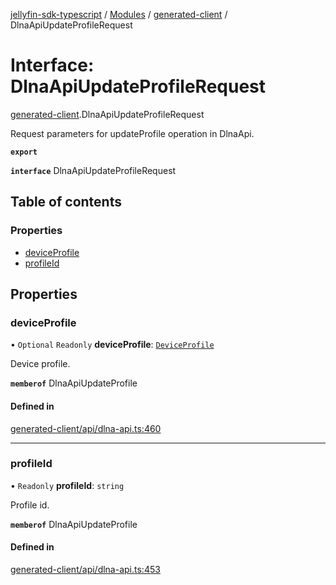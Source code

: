 [jellyfin-sdk-typescript](../README.md) / [Modules](../modules.md) / [generated-client](../modules/generated_client.md) / DlnaApiUpdateProfileRequest

# Interface: DlnaApiUpdateProfileRequest

[generated-client](../modules/generated_client.md).DlnaApiUpdateProfileRequest

Request parameters for updateProfile operation in DlnaApi.

**`export`**

**`interface`** DlnaApiUpdateProfileRequest

## Table of contents

### Properties

- [deviceProfile](generated_client.DlnaApiUpdateProfileRequest.md#deviceprofile)
- [profileId](generated_client.DlnaApiUpdateProfileRequest.md#profileid)

## Properties

### deviceProfile

• `Optional` `Readonly` **deviceProfile**: [`DeviceProfile`](generated_client.DeviceProfile.md)

Device profile.

**`memberof`** DlnaApiUpdateProfile

#### Defined in

[generated-client/api/dlna-api.ts:460](https://github.com/thornbill/jellyfin-sdk-typescript/blob/644c849/src/generated-client/api/dlna-api.ts#L460)

___

### profileId

• `Readonly` **profileId**: `string`

Profile id.

**`memberof`** DlnaApiUpdateProfile

#### Defined in

[generated-client/api/dlna-api.ts:453](https://github.com/thornbill/jellyfin-sdk-typescript/blob/644c849/src/generated-client/api/dlna-api.ts#L453)
